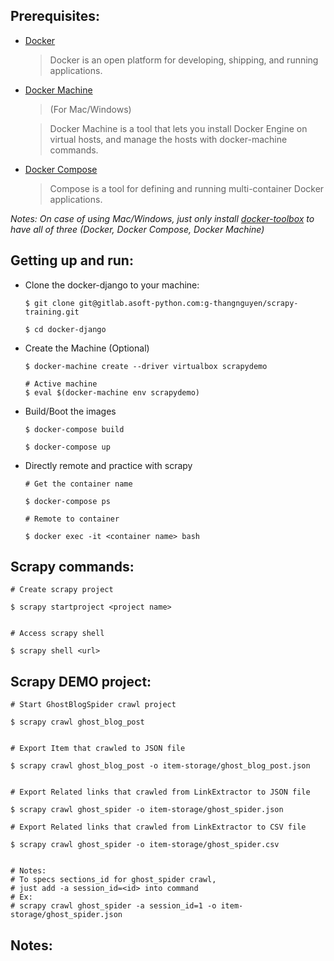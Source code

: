 ## Prerequisites:
+ [Docker](https://docs.docker.com/engine/installation/)
  > Docker is an open platform for developing, shipping, and running applications.

+ [Docker Machine](https://docs.docker.com/machine/install-machine/)

  > (For Mac/Windows)

  > Docker Machine is a tool that lets you install Docker Engine on virtual hosts, and manage the hosts with docker-machine commands.

+ [Docker Compose](https://docs.docker.com/compose/install/)

  > Compose is a tool for defining and running multi-container Docker applications.

*Notes: On case of using Mac/Windows, just only install [docker-toolbox](https://docs.docker.com/toolbox/overview/) to have all of three (Docker, Docker Compose, Docker Machine)*

## Getting up and run:

+ Clone the docker-django to your machine:

  ```
  $ git clone git@gitlab.asoft-python.com:g-thangnguyen/scrapy-training.git

  $ cd docker-django

  ```

+ Create the Machine (Optional)

  ```
  $ docker-machine create --driver virtualbox scrapydemo

  # Active machine
  $ eval $(docker-machine env scrapydemo)

  ```

+ Build/Boot the images

  ```
  $ docker-compose build

  $ docker-compose up

  ```

+ Directly remote and practice with scrapy

  ```
  # Get the container name

  $ docker-compose ps

  # Remote to container

  $ docker exec -it <container name> bash

  ```

## Scrapy commands:

  ```
  # Create scrapy project

  $ scrapy startproject <project name>


  # Access scrapy shell

  $ scrapy shell <url>

  ```

## Scrapy DEMO project:

  ```
  # Start GhostBlogSpider crawl project

  $ scrapy crawl ghost_blog_post


  # Export Item that crawled to JSON file

  $ scrapy crawl ghost_blog_post -o item-storage/ghost_blog_post.json


  # Export Related links that crawled from LinkExtractor to JSON file

  $ scrapy crawl ghost_spider -o item-storage/ghost_spider.json

  # Export Related links that crawled from LinkExtractor to CSV file

  $ scrapy crawl ghost_spider -o item-storage/ghost_spider.csv


  # Notes:
  # To specs sections_id for ghost_spider crawl,
  # just add -a session_id=<id> into command
  # Ex:
  # scrapy crawl ghost_spider -a session_id=1 -o item-storage/ghost_spider.json

  ```

## Notes:


